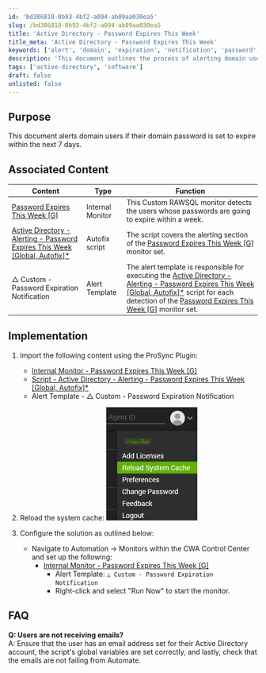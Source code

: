 ```yaml
---
id: 'bd386818-0b93-4bf2-a094-ab09aa030ea5'
slug: /bd386818-0b93-4bf2-a094-ab09aa030ea5
title: 'Active Directory - Password Expires This Week'
title_meta: 'Active Directory - Password Expires This Week'
keywords: ['alert', 'domain', 'expiration', 'notification', 'password', 'user']
description: 'This document outlines the process of alerting domain users when their passwords are set to expire within the next 7 days. It includes associated content, implementation steps, and troubleshooting FAQs to ensure users receive timely notifications.'
tags: ['active-directory', 'software']
draft: false
unlisted: false
---
```


## Purpose

This document alerts domain users if their domain password is set to expire within the next 7 days.

## Associated Content

| Content                                                                                                                                                                      | Type             | Function                                                                                                                                                                                                                                                                                                 |
| ---------------------------------------------------------------------------------------------------------------------------------------------------------------------------- | ---------------- | -------------------------------------------------------------------------------------------------------------------------------------------------------------------------------------------------------------------------------------------------------------------------------------------------------- |
| [Password Expires This Week [G]](/docs/d002ff1b-cb8c-45db-af82-096e7912db2b)                                                                                                 | Internal Monitor | This Custom RAWSQL monitor detects the users whose passwords are going to expire within a week.                                                                                                                                                                                                          |
| [Active Directory - Alerting - Password Expires This Week [Global, Autofix]*](/docs/6ad5ccf5-0502-459c-a877-eaeafc0ad432) | Autofix script   | The script covers the alerting section of the [Password Expires This Week [G]](/docs/d002ff1b-cb8c-45db-af82-096e7912db2b) monitor set.                                                                                                                                                                  |
| △ Custom - Password Expiration Notification                                                                                                                                  | Alert Template   | The alert template is responsible for executing the [Active Directory - Alerting - Password Expires This Week [Global, Autofix]*](/docs/6ad5ccf5-0502-459c-a877-eaeafc0ad432) script for each detection of the [Password Expires This Week [G]](/docs/d002ff1b-cb8c-45db-af82-096e7912db2b) monitor set. |

## Implementation

1. Import the following content using the ProSync Plugin:
   - [Internal Monitor - Password Expires This Week [G]](/docs/d002ff1b-cb8c-45db-af82-096e7912db2b)
   - [Script - Active Directory - Alerting - Password Expires This Week [Global, Autofix]*](/docs/d002ff1b-cb8c-45db-af82-096e7912db2b)
   - Alert Template - △ Custom - Password Expiration Notification

2. Reload the system cache:
   ![Reload the system cache](../../static/img/docs/bd386818-0b93-4bf2-a094-ab09aa030ea5/image_1.png)

3. Configure the solution as outlined below:
   - Navigate to Automation → Monitors within the CWA Control Center and set up the following:
     - [Internal Monitor - Password Expires This Week [G]](/docs/d002ff1b-cb8c-45db-af82-096e7912db2b)
       - Alert Template: `△ Custom - Password Expiration Notification`
       - Right-click and select "Run Now" to start the monitor.

## FAQ

**Q: Users are not receiving emails?**  
A: Ensure that the user has an email address set for their Active Directory account, the script's global variables are set correctly, and lastly, check that the emails are not failing from Automate.


